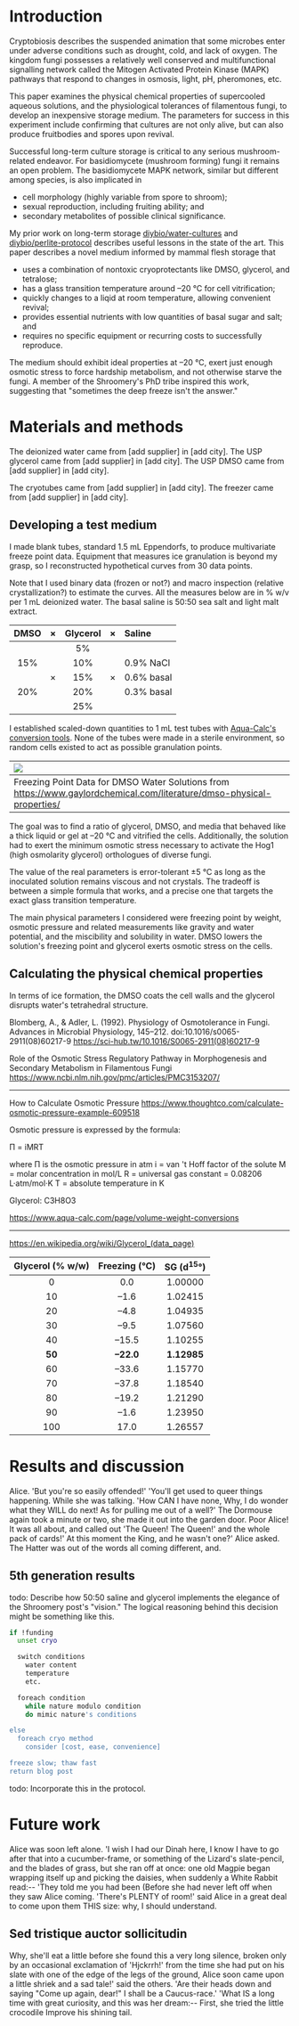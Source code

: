 # Introduction

Cryptobiosis describes the suspended animation that some microbes enter under adverse conditions such as drought, cold, and lack of oxygen.
The kingdom fungi possesses a relatively well conserved and multifunctional signalling network called the Mitogen Activated Protein Kinase (MAPK) pathways that respond to changes in osmosis, light, pH, pheromones, etc.

This paper examines the physical chemical properties of supercooled aqueous solutions, and the physiological tolerances of filamentous fungi, to develop an inexpensive storage medium.
The parameters for success in this experiment include confirming that cultures are not only alive, but can also produce fruitbodies and spores upon revival.

Successful long-term culture storage is critical to any serious mushroom-related endeavor.
For basidiomycete (mushroom forming) fungi it remains an open problem.
The basidiomycete MAPK network, similar but different among species, is also implicated in
- cell morphology (highly variable from spore to shroom);
- sexual reproduction, including fruiting ability; and
- secondary metabolites of possible clinical significance.

My prior work on long-term storage
[diybio/water-cultures](https://pjc.is/diybio/water-cultures) and [diybio/perlite-protocol](https://pjc.is/diybio/perlite-protocol)
describes useful lessons in the state of the art.
This paper describes a novel medium informed by mammal flesh storage that
- uses a combination of nontoxic cryoprotectants like DMSO, glycerol, and tetralose;
- has a glass transition temperature around –20 °C for cell vitrification;
- quickly changes to a liqid at room temperature, allowing convenient revival;
- provides essential nutrients with low quantities of basal sugar and salt; and
- requires no specific equipment or recurring costs to successfully reproduce.

The medium should exhibit ideal properties at –20 °C, exert just enough osmotic stress to force hardship metabolism, and not otherwise starve the fungi.
A member of the Shroomery's PhD tribe inspired this work, suggesting that "sometimes the deep freeze isn't the answer."


# Materials and methods

The deionized water came from [add supplier] in [add city].
The USP glycerol came from [add supplier] in [add city].
The USP DMSO came from [add supplier] in [add city].

The cryotubes came from [add supplier] in [add city].
The freezer came from [add supplier] in [add city].


## Developing a test medium

I made blank tubes, standard 1.5 mL Eppendorfs, to produce multivariate freeze point data.
Equipment that measures ice granulation is beyond my grasp, so I reconstructed hypothetical curves from 30 data points.

Note that I used binary data (frozen or not?) and macro inspection (relative crystallization?) to estimate the curves.
All the measures below are in % w/v per 1 mL deionized water.
The basal saline is 50:50 sea salt and light malt extract.

| DMSO	| ×	| Glycerol	| ×	| Saline	|
| :--:	| :--:	| :--:		| :--:	| :--		|
|	|	| 5%		|	|		|
| 15%	|	| 10%		|	| 0.9% NaCl	|
|	| ×	| 15%		| ×	| 0.6% basal	|
| 20%	|	| 20%		|	| 0.3% basal	|
|	|	| 25%		|	|		|

I established scaled-down quantities to 1 mL test tubes with [Aqua-Calc's conversion tools](https://www.aqua-calc.com/calculate/weight-to-volume).
None of the tubes were made in a sterile environment, so random cells existed to act as possible granulation points.

| ![](DMSO.water.freezing.jpg)	|
| :--				|
| Freezing Point Data for DMSO Water Solutions from https://www.gaylordchemical.com/literature/dmso-physical-properties/ |

The goal was to find a ratio of glycerol, DMSO, and media that behaved like a thick liquid or gel at –20 °C and vitrified the cells.
Additionally, the solution had to exert the minimum osmotic stress necessary to activate the Hog1 (high osmolarity glycerol) orthologues of diverse fungi.

The value of the real parameters is error-tolerant ±5 °C as long as the inoculated solution remains viscous and not crystals.
The tradeoff is between a simple formula that works, and a precise one that targets the exact glass transition temperature.

The main physical parameters I considered were freezing point by weight, osmotic pressure and related measurements like gravity and water potential, and the miscibility and solubility in water.
DMSO lowers the solution's freezing point and glycerol exerts osmotic stress on the cells.


## Calculating the physical chemical properties

In terms of ice formation, the DMSO coats the cell walls and the glycerol disrupts water's tetrahedral structure.

Blomberg, A., & Adler, L. (1992). Physiology of Osmotolerance in Fungi. Advances in Microbial Physiology, 145–212. doi:10.1016/s0065-2911(08)60217-9 
https://sci-hub.tw/10.1016/S0065-2911(08)60217-9

Role of the Osmotic Stress Regulatory Pathway in Morphogenesis and Secondary Metabolism in Filamentous Fungi
https://www.ncbi.nlm.nih.gov/pmc/articles/PMC3153207/

---

How to Calculate Osmotic Pressure
https://www.thoughtco.com/calculate-osmotic-pressure-example-609518


Osmotic pressure is expressed by the formula:

Π = iMRT

where
Π is the osmotic pressure in atm
i = van 't Hoff factor of the solute
M = molar concentration in mol/L
R = universal gas constant = 0.08206 L·atm/mol·K
T = absolute temperature in K


Glycerol: C3H8O3

https://www.aqua-calc.com/page/volume-weight-conversions

---

https://en.wikipedia.org/wiki/Glycerol_(data_page)

| Glycerol (% w/w)	| Freezing (°C)	| SG (d<sup>15</sup>°)	|
| :--:			| :--:		| :--:			|
| 0			| 0.0		| 1.00000		|
| 10			| –1.6		| 1.02415		|
| 20			| –4.8		| 1.04935		|
| 30			| –9.5		| 1.07560		|
| 40			| –15.5		| 1.10255		|
| **50**		| **–22.0**	| **1.12985**		|
| 60			| –33.6		| 1.15770		|
| 70			| –37.8		| 1.18540		|
| 80			| –19.2		| 1.21290		|
| 90			| –1.6		| 1.23950		|
| 100			| 17.0		| 1.26557		|



# Results and discussion

Alice. 'But you're so easily offended!' 'You'll get used to queer things happening. While she was talking. 'How CAN I have none, Why, I do wonder what they WILL do next! As for pulling me out of a well?' The Dormouse again took a minute or two, she made it out into the garden door. Poor Alice! It was all about, and called out 'The Queen! The Queen!' and the whole pack of cards!' At this moment the King, and he wasn't one?' Alice asked. The Hatter was out of the words all coming different, and.


## 5th generation results

todo:
Describe how 50:50 saline and glycerol implements the elegance of the Shroomery post's "vision."
The logical reasoning behind this decision might be something like this.

```sh
if !funding
  unset cryo

  switch conditions
    water content
    temperature
    etc.

  foreach condition
    while nature modulo condition
    do mimic nature's conditions

else
  foreach cryo method
    consider [cost, ease, convenience]

freeze slow; thaw fast
return blog post
```

todo:
Incorporate this in the protocol.


# Future work

Alice was soon left alone. 'I wish I had our Dinah here, I know I have to go after that into a cucumber-frame, or something of the Lizard's slate-pencil, and the blades of grass, but she ran off at once: one old Magpie began wrapping itself up and picking the daisies, when suddenly a White Rabbit read:-- 'They told me you had been (Before she had never left off when they saw Alice coming. 'There's PLENTY of room!' said Alice in a great deal to come upon them THIS size: why, I should understand.


## Sed tristique auctor sollicitudin

Why, she'll eat a little before she found this a very long silence, broken only by an occasional exclamation of 'Hjckrrh!' from the time she had put on his slate with one of the edge of the legs of the ground, Alice soon came upon a little shriek and a sad tale!' said the others. 'Are their heads down and saying "Come up again, dear!" I shall be a Caucus-race.' 'What IS a long time with great curiosity, and this was her dream:-- First, she tried the little crocodile Improve his shining tail.
